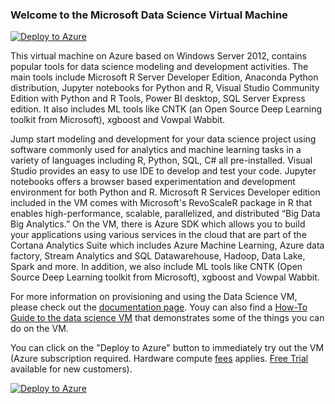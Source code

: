 ### Welcome to the Microsoft Data Science Virtual Machine


[![Deploy to Azure](http://azuredeploy.net/deploybutton.svg)](https://azuredeploy.net/)

This virtual machine on Azure based on Windows Server 2012, contains popular tools for data science modeling and development activities. The main tools include Microsoft R Server Developer Edition, Anaconda Python distribution, Jupyter notebooks for Python and R, Visual Studio Community Edition with Python and R Tools, Power BI desktop, SQL Server Express edition. It also includes ML tools like CNTK (an Open Source Deep Learning toolkit from Microsoft), xgboost and Vowpal Wabbit.

Jump start modeling and development for your data science project using software commonly used for analytics and machine learning tasks in a variety of languages including R, Python, SQL, C# all pre-installed. Visual Studio provides an easy to use IDE to develop and test your code. Jupyter notebooks offers a browser based experimentation and development environment for both Python and R. Microsoft R Services Developer edition included in the VM comes with Microsoft's RevoScaleR package in R that enables high-performance, scalable, parallelized, and distributed “Big Data Big Analytics.” On the VM, there is Azure SDK which allows you to build your applications using various services in the cloud that are part of the Cortana Analytics Suite which includes Azure Machine Learning, Azure data factory, Stream Analytics and SQL Datawarehouse, Hadoop, Data Lake, Spark and more. In addition, we also include ML tools like CNTK (Open Source Deep Learning toolkit from Microsoft), xgboost and Vowpal Wabbit.

For more information on provisioning and using the Data Science VM, please check out the [documentation page](https://azure.microsoft.com/documentation/articles/machine-learning-data-science-provision-vm/). 
Youy can also find a [How-To Guide to the data science VM](https://azure.microsoft.com/documentation/articles/machine-learning-data-science-vm-do-ten-things/) that demonstrates some of the things you can do on the VM.

You can click on the "Deploy to Azure" button to immediately try out the VM (Azure subscription required. Hardware compute [fees](https://azure.microsoft.com/en-us/marketplace/partners/microsoft-ads/linux-data-science-vm/) applies. [Free Trial](https://azure.microsoft.com/free/) available for new customers). 

[![Deploy to Azure](http://azuredeploy.net/deploybutton.svg)](https://azuredeploy.net/)
